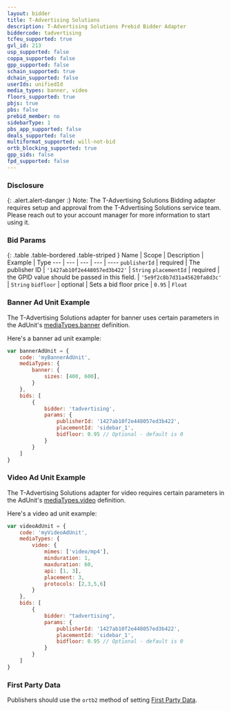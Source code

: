 ```yaml
---
layout: bidder
title: T-Advertising Solutions
description: T-Advertising Solutions Prebid Bidder Adapter
biddercode: tadvertising
tcfeu_supported: true
gvl_id: 213
usp_supported: false
coppa_supported: false
gpp_supported: false
schain_supported: true
dchain_supported: false
userIds: unifiedId
media_types: banner, video
floors_supported: true
pbjs: true
pbs: false
prebid_member: no
sidebarType: 1
pbs_app_supported: false
deals_supported: false
multiformat_supported: will-not-bid
ortb_blocking_supported: true
gpp_sids: false
fpd_supported: false
---
```


### Disclosure
{: .alert.alert-danger :}
Note: The T-Advertising Solutions Bidding adapter requires setup and approval from the T-Advertising Solutions service team. Please reach out to your account manager for more information to start using it.

### Bid Params

{: .table .table-bordered .table-striped }
Name | Scope | Description | Example | Type
--- | --- | --- | --- | ----
`publisherId` | required | The publisher ID | `'1427ab10f2e448057ed3b422'` | `String`
`placementId` | required | the GPID value should be passed in this field. | `'5e9f2c8b7d31a45620fa8d3c'` | `String`
`bidfloor` | optional | Sets a bid floor price | `0.95` | `Float`

### Banner Ad Unit Example

The T-Advertising Solutions adapter for banner uses certain parameters in the AdUnit's
[mediaTypes.banner](https://docs.prebid.org/dev-docs/adunit-reference.html#adUnit.mediaTypes.banner) definition.

Here's a banner ad unit example:

```javascript
var bannerAdUnit = {
    code: 'myBannerAdUnit',
    mediaTypes: {
        banner: {
            sizes: [400, 600],
        }
    },
    bids: [
        {
            bidder: 'tadvertising',
            params: {
                publisherId: '1427ab10f2e448057ed3b422',
                placementId: 'sidebar_1',
                bidfloor: 0.95 // Optional - default is 0
            }
        }
    ]
}
```

### Video Ad Unit Example

The T-Advertising Solutions adapter for video requires certain parameters in the AdUnit's
[mediaTypes.video](https://docs.prebid.org/dev-docs/adunit-reference.html#adUnit.mediaTypes.video) definition.

Here's a video ad unit example:

```javascript
var videoAdUnit = {
    code: 'myVideoAdUnit',
    mediaTypes: {
        video: {
            mimes: ['video/mp4'],
            minduration: 1,
            maxduration: 60,
            api: [1, 3],
            placement: 3,
            protocols: [2,3,5,6]
        }
    },
    bids: [
        {
            bidder: "tadvertising",
            params: {
                publisherId: '1427ab10f2e448057ed3b422',
                placementId: 'sidebar_1',
                bidfloor: 0.95 // Optional - default is 0
            }
        }
    ]
}
```

### First Party Data

Publishers should use the `ortb2` method of setting [First Party Data](https://docs.prebid.org/features/firstPartyData.html).
